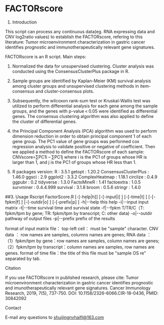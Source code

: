 # FACTORscore
1. Introduction

This script can process any continuous data(eg. RNA expressing data and CNV log2ratio values) to establish the FACTORscore, refering to this literature: Tumor microenvironment characterization in gastric cancer identifies prognostic and immunotherapeutically relevant gene signatures.

FACTORscore is an R script. 
Main steps: 
1. Normalized the data for unsupervised clustering. Cluster analysis was conducted using the ConsensusClusterPlus package in R. 
2. Sample groups are identified by Kaplan-Meier (KM) survival analysis among cluster groups and unsupervised clustering methods in item-consensus and cluster-consensus plots. 
3. Subsequently, the wilcoxon rank-sum test or Kruskal-Wallis test was utilized to perform differential analysis for each gene among the sample groups, and the genes with p-value < 0.05 were identified as differential genes. The consensus clustering algorithm was also applied to define the cluster of differential genes. 
4. the Principal Component Analysis (PCA) algorithm was used to perform dimension reduction in order to obtain principal component 1 of each gene group. The PC1 value of gene groups was performed cox regression analysis to validate positive or negative of coefficient. Then we applied a method to define the FACTORscore of each sample:
    CNVscore=∑PC1i – ∑PC1j
where i is the PC1 of groups whose HR is larger than 1, and j is the PC1 of groups whose HR less than 1.

2. R packages version:
   R                    : 3.5.1
   getopt               : 1.20.2
   ConsensusClusterPlus : 1.46.0
   ggsci                : 2.9
   ggplot2              : 3.3.2
   ComplexHeatmap       : 1.18.1
   circlize             : 0.4.9
   ggpubr               : 0.2
   tidyverse            : 1.3.0
   FactoMineR           : 1.41
   factoextra           : 1.0.5
   survminer            : 0.4.4.999
   survival             : 3.1.8
   broom                : 0.5.6
   stringr              : 1.4.0
   
##3. Usage
  Rscript FactorScore.R [-[-help|h]] [-[-input|i] <character>] [-[-time|t] <character>] [-[-fpkm|f] <character>] [-[-outdir|o] <character>] [-[-prefix|p] <character>]
    -h|--help      this help
    -i|--input     input matrix
    -t|--time      survival time and survival state
    -f|--fpkm      T/TR/C（T: fpkm/tpm by gene; TR: fpkm/tpm by transcript; C: other data)
    -o|--outdir    pathway of output files
    -p|--prefix    prefix of the results

format of input matrix file：
        top-left cell： must be "sample" character.
        CNV data     ： row names are samples, columns names are genes;
        RNA data     ： （1）fpkm/tpm by gene：row names are samples, column names are genes;
                       （2）fpkm/tpm by transcript：column names are samples, row names are genes.
format of time file：the title of this file must be "sample    OS  re" separated by tab.

Citation

If you use FACTORscore in published research, please cite: Tumor microenvironment characterization in gastric cancer identifies prognostic and imunotherapeutically relevant gene signatures. Cancer Immunology Research, 2019, 7(5), 737-750. DOI: 10.1158/2326-6066.CIR-18-0436, PMID: 30842092

Contact

E-mail any questions to shuijingnvhaifl@163.com
        
